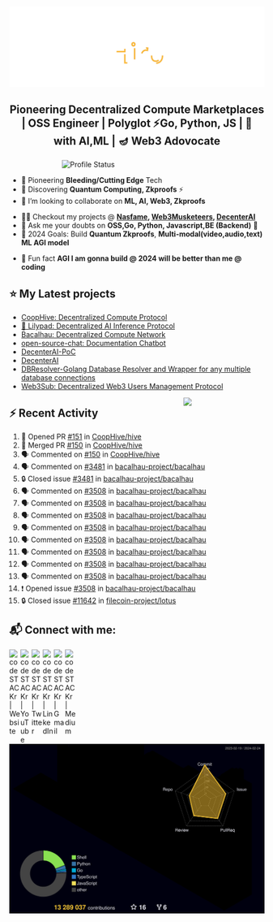 <img src="./Hiro.svg">

<h2 align="center">Pioneering Decentralized Compute Marketplaces | OSS Engineer | Polyglot ⚡Go, Python, JS | 💪 with AI,ML | 🪔 Web3 Adovocate </h2>
<!--For Coders... <h4 align="justify">I am a Backend Engineer. I kill time working on projects. I enjoy Problem-Solving (DS,Algo, Chess), AI Prompting & Automation for fun</h4> -->

<!-- <img align="right" alt="Coding" width="400" src="https://media1.giphy.com/media/qgQUggAC3Pfv687qPC/giphy.gif?cid=790b76118df290e2b23901b41121cac94b9b4e8db24db04b&rid=giphy.gif&ct=g"> -->
<!-- 
<img align="right" alt="Coding" width="400" src="./profile-3d-contrib/profile-south-season-animate.svg"> -->

<!-- <img align="right" alt="Profile Status" width="400" src="https://github-readme-stats.vercel.app/api?username=Nasfame&show_icons=true&&theme=github_dark&locale=en&hide=stars,javascript,html"> -->

<img align="right" alt="Profile Status" width="400" src="https://github-readme-stats-xi-rosy.vercel.app/api?username=Nasfame&hide=stars&theme=github_dark">


<!-- <p align="left"> <a href="https://twitter.com/laciferin" target="blank"><img src="https://img.shields.io/twitter/follow/laciferin?logo=twitter&style=for-the-badge" alt="laciferin" /></a> </p> -->

<br>

- 🔭 Pioneering **Bleeding/Cutting Edge** Tech
- 🌱 Discovering **Quantum Computing, Zkproofs** ⚡ 
- 👯 I’m looking to collaborate on **ML, AI, Web3, Zkproofs** 
<!-- - 🤝 I’m looking for peer learners & experts on **Quantum Computing, ML** -->
- 👨‍💻 Checkout my projects @ <b> [Nasfame](https://github.com/Nasfame), [Web3Musketeers](https://github.com/CoopHive/), [DecenterAI](https://github.com/DeCenter-AI/) </b>
- 💬 Ask me your doubts on **OSS,Go, Python, Javascript,BE (Backend)** 📝 
- 🥅 2024 Goals: Build **Quantum Zkproofs**, <b> Multi-modal(video,audio,text) ML **AGI** model </b>
  <!-- - 💻 Coding/Programming - [@Nasfame](https://github.com/Nasfame) -->
<!-- - 📫 Reach me @ <a href="mailto:laciferin@gmail.com"> Send Mail</a> -->
- 👯 Fun fact **AGI I am gonna build @ 2024 will be better than me @ coding**
<!-- 
<h3 align="left">Languages and Tools:</h3>
<p align="left"> <a href="https://getbootstrap.com" target="_blank" rel="noreferrer"> <img src="https://raw.githubusercontent.com/devicons/devicon/master/icons/bootstrap/bootstrap-plain-wordmark.svg" alt="bootstrap" width="40" height="40"/> </a> <a href="https://www.cprogramming.com/" target="_blank" rel="noreferrer"> <img src="https://raw.githubusercontent.com/devicons/devicon/master/icons/c/c-original.svg" alt="c" width="40" height="40"/> </a> <a href="https://www.w3schools.com/css/" target="_blank" rel="noreferrer"> <img src="https://raw.githubusercontent.com/devicons/devicon/master/icons/css3/css3-original-wordmark.svg" alt="css3" width="40" height="40"/> </a> <a href="https://expressjs.com" target="_blank" rel="noreferrer"> <img src="https://raw.githubusercontent.com/devicons/devicon/master/icons/express/express-original-wordmark.svg" alt="express" width="40" height="40"/> </a> <a href="https://firebase.google.com/" target="_blank" rel="noreferrer"> <img src="https://www.vectorlogo.zone/logos/firebase/firebase-icon.svg" alt="firebase" width="40" height="40"/> </a> <a href="https://heroku.com" target="_blank" rel="noreferrer"> <img src="https://www.vectorlogo.zone/logos/heroku/heroku-icon.svg" alt="heroku" width="40" height="40"/> </a> <a href="https://www.w3.org/html/" target="_blank" rel="noreferrer"> <img src="https://raw.githubusercontent.com/devicons/devicon/master/icons/html5/html5-original-wordmark.svg" alt="html5" width="40" height="40"/> </a> <a href="https://www.adobe.com/in/products/illustrator.html" target="_blank" rel="noreferrer"> <img src="https://www.vectorlogo.zone/logos/adobe_illustrator/adobe_illustrator-icon.svg" alt="illustrator" width="40" height="40"/> </a> <a href="https://developer.mozilla.org/en-US/docs/Web/JavaScript" target="_blank" rel="noreferrer"> <img src="https://raw.githubusercontent.com/devicons/devicon/master/icons/javascript/javascript-original.svg" alt="javascript" width="40" height="40"/> </a> <a href="https://kubernetes.io" target="_blank" rel="noreferrer"> <img src="https://www.vectorlogo.zone/logos/kubernetes/kubernetes-icon.svg" alt="kubernetes" width="40" height="40"/> </a> <a href="https://www.mongodb.com/" target="_blank" rel="noreferrer"> <img src="https://raw.githubusercontent.com/devicons/devicon/master/icons/mongodb/mongodb-original-wordmark.svg" alt="mongodb" width="40" height="40"/> </a> <a href="https://nodejs.org" target="_blank" rel="noreferrer"> <img src="https://raw.githubusercontent.com/devicons/devicon/master/icons/nodejs/nodejs-original-wordmark.svg" alt="nodejs" width="40" height="40"/> </a> <a href="https://www.photoshop.com/en" target="_blank" rel="noreferrer"> <img src="https://raw.githubusercontent.com/devicons/devicon/master/icons/photoshop/photoshop-line.svg" alt="photoshop" width="40" height="40"/> </a> <a href="https://postman.com" target="_blank" rel="noreferrer"> <img src="https://www.vectorlogo.zone/logos/getpostman/getpostman-icon.svg" alt="postman" width="40" height="40"/> </a> <a href="https://www.python.org" target="_blank" rel="noreferrer"> <img src="https://raw.githubusercontent.com/devicons/devicon/master/icons/python/python-original.svg" alt="python" width="40" height="40"/> </a> <a href="https://reactjs.org/" target="_blank" rel="noreferrer"> <img src="https://raw.githubusercontent.com/devicons/devicon/master/icons/react/react-original-wordmark.svg" alt="react" width="40" height="40"/> </a> <a href="https://sass-lang.com" target="_blank" rel="noreferrer"> <img src="https://raw.githubusercontent.com/devicons/devicon/master/icons/sass/sass-original.svg" alt="sass" width="40" height="40"/> </a> -->

[//]: # (</p>)
<!-- 
[//]: # (<p align="left">)
  <a href="https://golang.org/" target="_blank" rel="noreferrer">
    <img src="https://raw.githubusercontent.com/devicons/devicon/master/icons/go/go-original.svg" alt="go" width="40" height="40"/>
  </a>
  <a href="https://www.rust-lang.org/" target="_blank" rel="noreferrer">
    <img src="https://raw.githubusercontent.com/devicons/devicon/master/icons/rust/rust-plain.svg" alt="rust" width="40" height="40"/>
  </a>
  <a href="https://hadoop.apache.org/" target="_blank" rel="noreferrer">
    <img src="https://raw.githubusercontent.com/devicons/devicon/master/icons/apache/apache-original-wordmark.svg" alt="apache hadoop" width="40" height="40"/>
  </a>
  <a href="https://aws.amazon.com/" target="_blank" rel="noreferrer">
    <img src="https://raw.githubusercontent.com/devicons/devicon/master/icons/amazonwebservices/amazonwebservices-original-wordmark.svg" alt="aws" width="40" height="40"/>
  </a>
  <a href="https://cloud.google.com/" target="_blank" rel="noreferrer">
    <img src="https://raw.githubusercontent.com/devicons/devicon/master/icons/googlecloud/googlecloud-original-wordmark.svg" alt="gcp" width="40" height="40"/>
  </a>
  <a href="https://azure.com/" target="_blank" rel="noreferrer">
    <img src="https://raw.githubusercontent.com/devicons/devicon/master/icons/azure/azure-original-wordmark.svg" alt="azure" width="40" height="40"/>
  </a>
  <a href="https://www.postgresql.org/" target="_blank" rel="noreferrer">
    <img src="https://raw.githubusercontent.com/devicons/devicon/master/icons/postgresql/postgresql-original-wordmark.svg" alt="postgresql" width="40" height="40"/>
  </a>
  <a href="https://www.mysql.com/" target="_blank" rel="noreferrer">
    <img src="https://raw.githubusercontent.com/devicons/devicon/master/icons/mysql/mysql-original-wordmark.svg" alt="mysql" width="40" height="40"/>
  </a>
</p> -->

<!-- <p><img align="left" src="https://github-readme-stats.vercel.app/api/top-langs?username=Nasfame&show_icons=true&locale=en&layout=compact&hide=CSS,Makefile,PHP,CMake,Powershell,TSQL,Java,HTML,Shell,Batchfile,SCSS" alt="Nasfame" /></p> -->
<!-- 
<p> <img align="center" src="https://github-readme-stats.vercel.app/api?username=Nasfame&show_icons=true&locale=en&&hide=javascript,html" alt="Nasfame" /></p> -->

 ## ⭐ My Latest projects

* [CoopHive: Decentralized Compute Protocol](https://github.com/CoopHive/hive) 
* [🍃 Lilypad: Decentralized AI Inference Protocol](https://github.com/bacalhau-project/lilypad)
* [Bacalhau: Decentralized Compute Network](https://github.com/bacalhau-project/bacalhau)
* [open-source-chat: Documentation Chatbot](https://devpost.com/software/oschat)
* [DecenterAI-PoC](https://github.com/DeCenter-AI/decenter-ai.streamlit.app)
* [DecenterAI](https://github.com/DeCenter-AI/app.decenterai.com/)
* [DBResolver-Golang Database Resolver and Wrapper for any multiple database connections](https://github.com/bxcodec/dbresolver)
* [Web3Sub: Decentralized Web3 Users Management Protocol](https://github.com/Web3Mustketeers/web3.sub)

<img align="right" src="https://media.giphy.com/media/LoBSGLlkRVWnd6SdxN/giphy.gif" width="160">

## ⚡ Recent Activity
<!--START_SECTION:activity-->
1. 💪 Opened PR [#151](https://github.com/CoopHive/hive/pull/151) in [CoopHive/hive](https://github.com/CoopHive/hive)
2. 🎉 Merged PR [#150](https://github.com/CoopHive/hive/pull/150) in [CoopHive/hive](https://github.com/CoopHive/hive)
3. 🗣 Commented on [#150](https://github.com/CoopHive/hive/pull/150#issuecomment-1962334287) in [CoopHive/hive](https://github.com/CoopHive/hive)
4. 🗣 Commented on [#3481](https://github.com/bacalhau-project/bacalhau/issues/3481#issuecomment-1961523041) in [bacalhau-project/bacalhau](https://github.com/bacalhau-project/bacalhau)
5. 🔒 Closed issue [#3481](https://github.com/bacalhau-project/bacalhau/issues/3481) in [bacalhau-project/bacalhau](https://github.com/bacalhau-project/bacalhau)
6. 🗣 Commented on [#3508](https://github.com/bacalhau-project/bacalhau/issues/3508#issuecomment-1961095326) in [bacalhau-project/bacalhau](https://github.com/bacalhau-project/bacalhau)
7. 🗣 Commented on [#3508](https://github.com/bacalhau-project/bacalhau/issues/3508#issuecomment-1961093416) in [bacalhau-project/bacalhau](https://github.com/bacalhau-project/bacalhau)
8. 🗣 Commented on [#3508](https://github.com/bacalhau-project/bacalhau/issues/3508#issuecomment-1961089486) in [bacalhau-project/bacalhau](https://github.com/bacalhau-project/bacalhau)
9. 🗣 Commented on [#3508](https://github.com/bacalhau-project/bacalhau/issues/3508#issuecomment-1961088372) in [bacalhau-project/bacalhau](https://github.com/bacalhau-project/bacalhau)
10. 🗣 Commented on [#3508](https://github.com/bacalhau-project/bacalhau/issues/3508#issuecomment-1961081593) in [bacalhau-project/bacalhau](https://github.com/bacalhau-project/bacalhau)
11. 🗣 Commented on [#3508](https://github.com/bacalhau-project/bacalhau/issues/3508#issuecomment-1961067978) in [bacalhau-project/bacalhau](https://github.com/bacalhau-project/bacalhau)
12. 🗣 Commented on [#3508](https://github.com/bacalhau-project/bacalhau/issues/3508#issuecomment-1961063385) in [bacalhau-project/bacalhau](https://github.com/bacalhau-project/bacalhau)
13. 🗣 Commented on [#3508](https://github.com/bacalhau-project/bacalhau/issues/3508#issuecomment-1961058441) in [bacalhau-project/bacalhau](https://github.com/bacalhau-project/bacalhau)
14. ❗ Opened issue [#3508](https://github.com/bacalhau-project/bacalhau/issues/3508) in [bacalhau-project/bacalhau](https://github.com/bacalhau-project/bacalhau)
15. 🔒 Closed issue [#11642](https://github.com/filecoin-project/lotus/issues/11642) in [filecoin-project/lotus](https://github.com/filecoin-project/lotus)
<!--END_SECTION:activity-->

## 📬 Connect with me:

[<img align="left" alt="codeSTACKr | Website" width="22px" src="https://ghost.org/images/logos/ghost-logo-orb.png" />](https://bit.ly/m/laciferin)&nbsp;
[<img align="left" alt="codeSTACKr | YouTube" width="22px" src="https://cdn.jsdelivr.net/npm/simple-icons@v3/icons/youtube.svg" />](https://www.youtube.com/channel/UCJlpMeDKO2vi0kfUPBsi9aQ)&nbsp;
[<img align="left" alt="codeSTACKr | Twitter" width="22px" src="https://cdn.jsdelivr.net/npm/simple-icons@v3/icons/twitter.svg" />](https://twitter.com/laciferin)&nbsp;
[<img align="left" alt="codeSTACKr | LinkedIn" width="22px" src="https://cdn.jsdelivr.net/npm/simple-icons@v3/icons/linkedin.svg" />](https://www.linkedin.com/in/laciferin/)&nbsp;
[<img align="left" alt="codeSTACKr | Gmail" width="22px" src="https://cdn.jsdelivr.net/npm/simple-icons@v3/icons/gmail.svg" />](mailto:laciferin@gmail.com)&nbsp;
[<img align="left" alt="codeSTACKr | Medium" width="22px" src="https://cdn.jsdelivr.net/npm/simple-icons@v3/icons/medium.svg" />](https://medium.com/@laciferin)&nbsp;

<!-- TODO: when changing the below image make sure that u r updating the ci: L67 -->
![Profile-3d](./profile-3d-contrib/profile-night-rainbow.svg)
<!-- <img src="./profile-3d-contrib/profile-night-rainbow.svg">  -->
